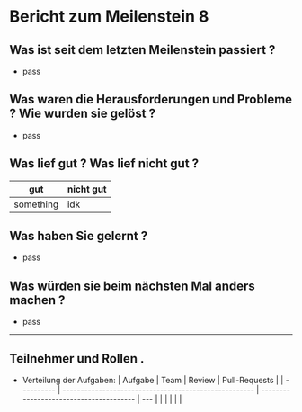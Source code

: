 # Bericht zum Meilenstein 8

## Was ist seit dem letzten Meilenstein passiert ?
- pass

## Was waren die Herausforderungen und Probleme ? Wie wurden sie gelöst ?
- pass

## Was lief gut ? Was lief nicht gut ?
| gut                        | nicht gut                                                                               |
| -------------------------- | --------------------------------------------------------------------------------------- |
| something | idk |

## Was haben Sie gelernt ?
- pass

## Was würden sie beim nächsten Mal anders machen ?
- pass

---
## Teilnehmer und Rollen .

- Verteilung der Aufgaben:
    | Aufgabe    | Team                                                  | Review                                  | Pull-Requests |
    | ---------- | ----------------------------------------------------- | --------------------------------------- | --- |
    | | | | |